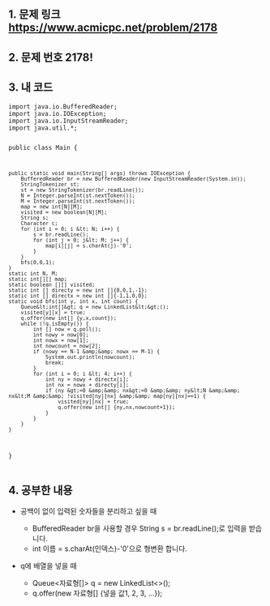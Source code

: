 <h2 id="1-문제-링크-httpswwwacmicpcnetproblem2178">1. 문제 링크 <a href="https://www.acmicpc.net/problem/2178">https://www.acmicpc.net/problem/2178</a></h2>
<h2 id="2-문제-번호-2178">2. 문제 번호 2178!<img alt="" src="https://velog.velcdn.com/images/alsdk9349/post/45a3721b-4e29-4f6e-ad3d-fb59131d6ff4/image.PNG" /></h2>
<h2 id="3-내-코드">3. 내 코드</h2>
<pre><code class="language-java">import java.io.BufferedReader;
import java.io.IOException;
import java.io.InputStreamReader;
import java.util.*;

public class Main {

    public static void main(String[] args) throws IOException {
        BufferedReader br = new BufferedReader(new InputStreamReader(System.in));
        StringTokenizer st;
        st = new StringTokenizer(br.readLine());
        N = Integer.parseInt(st.nextToken());
        M = Integer.parseInt(st.nextToken());
        map = new int[N][M];
        visited = new boolean[N][M];
        String s;
        Character c;
        for (int i = 0; i &lt; N; i++) {
            s = br.readLine();
            for (int j = 0; j&lt; M; j++) {
                map[i][j] = s.charAt(j)-'0';
            }
        }
        bfs(0,0,1);
    }
    static int N, M;
    static int[][] map;
    static boolean [][] visited;
    static int [] directy = new int []{0,0,1,-1};
    static int [] directx = new int []{-1,1,0,0};
    static void bfs(int y, int x, int count) {
        Queue&lt;int[]&gt; q = new LinkedList&lt;&gt;();
        visited[y][x] = true;
        q.offer(new int[] {y,x,count});
        while (!q.isEmpty()) {
            int [] now = q.poll();
            int nowy = now[0];
            int nowx = now[1];
            int nowcount = now[2];
            if (nowy == N-1 &amp;&amp; nowx == M-1) {
                System.out.println(nowcount);
                break;
            }
            for (int i = 0; i &lt; 4; i++) {
                int ny = nowy + directx[i];
                int nx = nowx + directy[i];
                if (ny &gt;=0 &amp;&amp; nx&gt;=0 &amp;&amp; ny&lt;N &amp;&amp; nx&lt;M &amp;&amp; !visited[ny][nx] &amp;&amp; map[ny][nx]==1) {
                    visited[ny][nx] = true;
                    q.offer(new int[] {ny,nx,nowcount+1});
                }
            }
        }
    }
}
</code></pre>
<h2 id="4-공부한-내용">4. 공부한 내용</h2>
<ul>
<li><p>공백이 없이 입력된 숫자들을 분리하고 싶을 때</p>
<ul>
<li>BufferedReader br을 사용할 경우 String s = br.readLine();로 입력을 받습니다.</li>
<li>int 이름 = s.charAt(인덱스)-'0'으로 형변환 합니다.</li>
</ul>
</li>
<li><p>q에 배열을 넣을 때</p>
<ul>
<li>Queue&lt;자료형[]&gt; q = new LinkedList&lt;&gt;();</li>
<li>q.offer(new 자료형[] {넣을 값1, 2, 3, ...});</li>
</ul>
</li>
</ul>